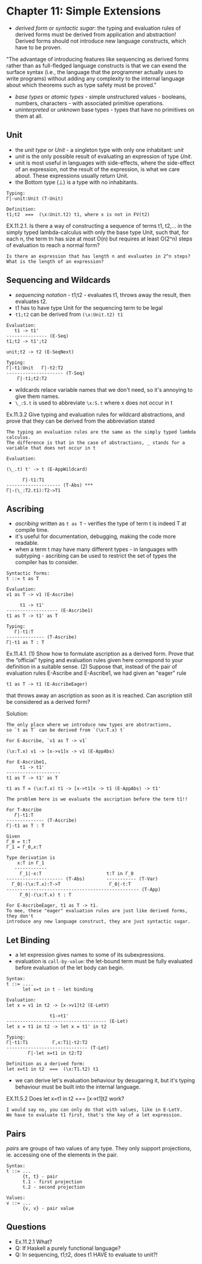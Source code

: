 # Chapter 11: Simple Extensions

- _derived form_ or _syntactic sugar_: the typing and evaluation rules of derived
forms must be derived from application and abstraction! Derived forms should not
introduce new language constructs, which have to be proven.

"The advantage of introducing features like sequencing as derived forms rather
than as full-fledged language constructs is that we can exend the surface syntax
(i.e., the language that the programmer actually uses to write programs) without
adding any complexity to the internal language about which theorems such as type
safety must be proved."

- _base types_ or _atomic types_ - simple unstructured values - booleans, numbers, characters - with associated primitive operations.
- _uninterpreted_ or _unknown_ base types - types that have no primitives on them at all.

## Unit

- the _unit type_ or _Unit_ - a singleton type with only one inhabitant: _unit_
- _unit_ is the only possible result of evaluating an expression of type _Unit_.
- unit is most useful in languages with side-effects, where the side-effect of an
expression, not the result of the expression, is what we care about. These expressions
usually return Unit.
- the Bottom type (⊥) is a type with no inhabitants.

```
Typing:
Γ|-unit:Unit (T-Unit)

Definition:
t1;t2  ===  (\x:Unit.t2) t1, where x is not in FV(t2)
```

EX.11.2.1. Is there a way of constructing a sequence of terms t1, t2,... in the simply
typed lambda-calculus with only the base type Unit, such that, for each n, the term tn has size
at most O(n) but requires at least O(2^n) steps of evaluation to reach a normal form?

```
Is there an expression that has length n and evaluates in 2^n steps?
What is the length of an expression?
```

## Sequencing and Wildcards

- _sequencing notation_ - t1;t2 - evaluates t1, throws away the result, then evaluates t2.
- t1 has to have type Unit for the sequencing term to be legal
- `t1;t2` can be derived from `(\x:Unit.t2) t1`
```
Evaluation:
   t1 -> t1'
--------------- (E-Seq)
t1;t2 -> t1';t2

unit;t2 -> t2 (E-SeqNext)

Typing:
Γ|-t1:Unit   Γ|-t2:T2
--------------------- (T-Seq)
    Γ|-t1;t2:T2
```
- wildcards relace variable names that we don't need, so it's annoying to give them names.
- `\_:S.t` is used to abbreviate `\x:S.t` where x does not occur in t

Ex.11.3.2 Give typing and evaluation rules for wildcard abstractions, and
prove that they can be derived from the abbreviation stated

```
The typing an evaluation rules are the same as the simply typed lambda calculus.
The difference is that in the case of abstractions, _ stands for a variable that does not occur in t

Evaluation:

(\_.t) t' -> t (E-AppWildcard)

      Γ|-t1:T1
-------------------- (T-Abs) ***
Γ|-(\_:T2.t1):T2->T1
```

## Ascribing

- _ascribing_ written as `t as T` - verifies the type of term t is indeed T at compile time.
- it's useful for documentation, debugging, making the code more readable.
- when a term t may have many different types - in languages with subtyping - ascribing can
be used to restrict the set of types the compiler has to consider.

```
Syntactic forms:
t ::= t as T

Evaluation:
v1 as T -> v1 (E-Ascribe)

     t1 -> t1'
------------------- (E-Ascribe1)
t1 as T -> t1' as T

Typing:
   Γ|-t1:T
-------------- (T-Ascribe)
Γ|-t1 as T : T

```

Ex.11.4.1. (1) Show how to formulate ascription as a derived form.
Prove that the “official” typing and evaluation rules given here correspond to
your definition in a suitable sense. (2) Suppose that, instead of the pair of
evaluation rules E-Ascribe and E-Ascribe1, we had given an "eager" rule
```
t1 as T -> t1 (E-AscribeEager)
```
that throws away an ascription as soon as it is reached. Can ascription still
be considered as a derived form?

Solution:
```
The only place where we introduce new types are abstractions,
so `t as T` can be derived from `(\x:T.x) t`

For E-Ascribe, `v1 as T -> v1`

(\x:T.x) v1 -> [x->v1]x -> v1 (E-AppAbs)

For E-Ascribe1,
     t1 -> t1'
--------------------
t1 as T -> t1' as T

t1 as T = (\x:T.x) t1 -> [x->t1]x -> t1 (E-AppAbs) -> t1'

The problem here is we evaluate the ascription before the term t1!!

For T-Ascribe
   Γ|-t1:T
-------------- (T-Ascribe)
Γ|-t1 as T : T

Given
Γ_0 = t:T
Γ_1 = Γ_0,x:T

Type derivation is
    x:T in Γ_1
   ------------
     Γ_1|-x:T                        t:T in Γ_0
--------------------- (T-Abs)        ----------- (T-Var)
  Γ_0|-(\x:T.x):T->T                  Γ_0|-t:T
------------------------------------------------- (T-App)
     Γ_0|-(\x:T.x) t : T

For E-AscribeEager, t1 as T -> t1.
To mee, these "eager" evaluation rules are just like derived forms, they don't
introduce any new language construct, they are just syntactic sugar.
```

## Let Binding

- a let expression gives names to some of its subexpressions.
- evaluation is `call-by-value`: the let-bound term must be fully evaluated before
evaluation of the let body can begin.

```
Syntax:
t ::= ....
      let x=t in t - let binding

Evaluation:
let x = v1 in t2 -> [x->v1]t2 (E-LetV)

                t1->t1'
------------------------------------- (E-Let)
let x = t1 in t2 -> let x = t1' in t2

Typing:
Γ|-t1:T1         Γ,x:T1|-t2:T2
------------------------------ (T-Let)
        Γ|-let x=t1 in t2:T2

Definition as a derived form:
let x=t1 in t2  ===  (\x:T1.t2) t1
```
- we can derive let's evaluation behaviour by desugaring it, but it's typing
behaviour must be built into the internal language.

EX.11.5.2  Does let x=t1 in t2 === [x->t1]t2 work?
```
I would say no, you can only do that with values, like in E-LetV.
We have to evaluate t1 first, that's the key of a let expression.
```

## Pairs

_pairs_ are groups of two values of any type. They only support projections,
ie. accessing one of the elements in the pair.

```
Syntax:
t ::= ...
      {t, t} - pair
      t.1 - first projection
      t.2 - second projection

Values:
v ::= ...
      {v, v} - pair value
```

## Questions
- Ex.11.2.1 What?
- Q: If Haskell a purely functional language?
- Q: In sequencing, t1;t2, does t1 HAVE to evaluate to unit?!
